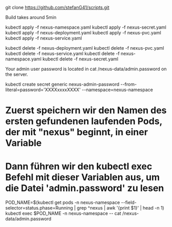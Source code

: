 git clone https://github.com/stefanG41/scripts.git

Build takes around 5min

kubectl apply -f nexus-namespace.yaml
kubectl apply -f nexus-secret.yaml
kubectl apply -f nexus-deployment.yaml
kubectl apply -f nexus-pvc.yaml
kubectl apply -f nexus-service.yaml


kubectl delete -f nexus-deployment.yaml
kubectl delete -f nexus-pvc.yaml
kubectl delete -f nexus-service.yaml
kubectl delete -f nexus-namespace.yaml
kubectl delete -f nexus-secret.yaml

Your admin user password is located in
cat /nexus-data/admin.password on the server.

kubectl create secret generic nexus-admin-password --from-literal=password='XXXXxxxxXXXX' --namespace=nexus-namespace

# Zuerst speichern wir den Namen des ersten gefundenen laufenden Pods, der mit "nexus" beginnt, in einer Variable
# Dann führen wir den kubectl exec Befehl mit dieser Variablen aus, um die Datei 'admin.password' zu lesen

POD_NAME=$(kubectl get pods -n nexus-namespace --field-selector=status.phase=Running | grep ^nexus | awk '{print $1}' | head -n 1)
kubectl exec $POD_NAME -n nexus-namespace -- cat /nexus-data/admin.password
